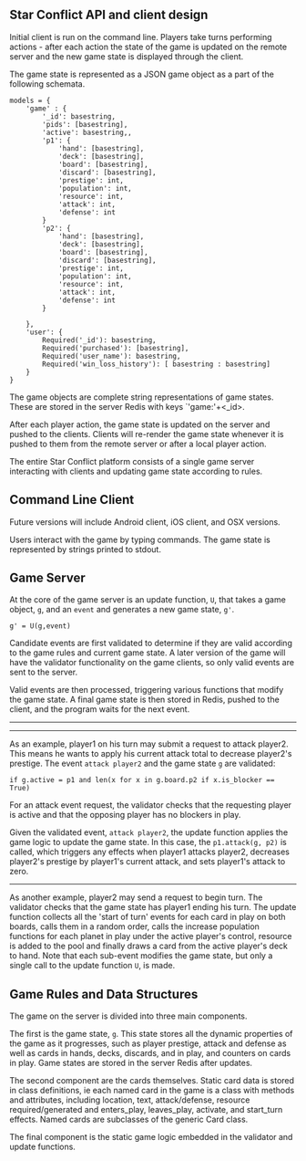 Star Conflict API and client design 
-------------
Initial client is run on the command line.
Players take turns performing actions - after 
each action the state of the game is updated 
on the remote server and the new game state is
displayed through the client.

The game state is represented as a JSON game object as a part of the following 
schemata.

```
models = {
    'game' : {
        '_id': basestring,
        'pids': [basestring],
        'active': basestring,,
        'p1': {
            'hand': [basestring],
            'deck': [basestring],
            'board': [basestring],
            'discard': [basestring],
            'prestige': int,
            'population': int,
            'resource': int,
            'attack': int,
            'defense': int
        }
        'p2': {
            'hand': [basestring],
            'deck': [basestring],
            'board': [basestring],
            'discard': [basestring],
            'prestige': int,
            'population': int,
            'resource': int,
            'attack': int,
            'defense': int
        }

    },
    'user': {
        Required('_id'): basestring,
        Required('purchased'): [basestring],
        Required('user_name'): basestring,
        Required('win_loss_history'): [ basestring : basestring]
    }
}

```

The game objects are complete string representations of game states. These are
stored in the server Redis with keys `'game:'+<_id>.

After each player action, the game state is updated on the server
and pushed to the clients. Clients will re-render the game state
whenever it is pushed to them from the remote server or after a local
player action.

The entire Star Conflict platform consists of a single game server interacting with
clients and updating game state according to rules. 

Command Line Client
-------

Future versions will include Android client, iOS client, 
and OSX versions. 

Users interact with the game by typing commands.
The game state is represented by strings printed to stdout.

Game Server
-------------
At the core of the game server is an update function, `U`, that takes a game
object, `g`, and an `event` and generates a new game state, `g'`. 

```
g' = U(g,event)
```

Candidate events are first validated to determine if they are valid according
to the game rules and current game state. A later version of the game will have
the validator functionality on the game clients, so only valid events are sent 
to the server.

Valid events are then processed, triggering various functions that modify the
game state. A final game state is then stored in Redis, pushed to the client,
and the program waits for the next event.

-------
--------
As an example, player1 on his turn may submit a request to attack player2. 
This means he wants to apply his current attack total to decrease player2's 
prestige. The event `attack player2` and the game state `g` are validated:

```if g.active = p1 and len(x for x in g.board.p2 if x.is_blocker == True)``` 

For an attack event request, the validator checks that the requesting player
is active and that the opposing player has no blockers in play. 

Given the validated event, `attack player2`, the update function applies the 
game logic to update the game state. In this case, the `p1.attack(g, p2)` is
called, which triggers any effects when player1 attacks player2, decreases 
player2's prestige by player1's current attack, and sets player1's attack to zero.

-------
As another example, player2 may send a request to begin turn. The validator
checks that the game state has player1 ending his turn. The update function
collects all the 'start of turn' events for each card in play on both boards,
calls them in a random order, calls the increase population functions for each
planet in play under the active player's control, resource is added to the pool
and finally draws a card from the active player's deck to hand. Note that each 
sub-event modifies the game state, but only a single call to the update function 
`U`, is made.

Game Rules and Data Structures
--------
The game on the server is divided into three main components. 

The first is the game state, `g`. This state stores all the dynamic properties
of the game as it progresses, such as player prestige, attack and defense as 
well as cards in hands, decks, discards, and in play, and counters on cards in
play. Game states are stored in the server Redis after updates.

The second component are the cards themselves. Static card data is stored in 
class definitions, ie each named card in the game is a class with methods and
attributes, including location, text, attack/defense, resource required/generated 
and enters_play, leaves_play, activate, and start_turn effects. Named cards are
subclasses of the generic Card class.

The final component is the static game logic embedded in the validator and update
functions.
